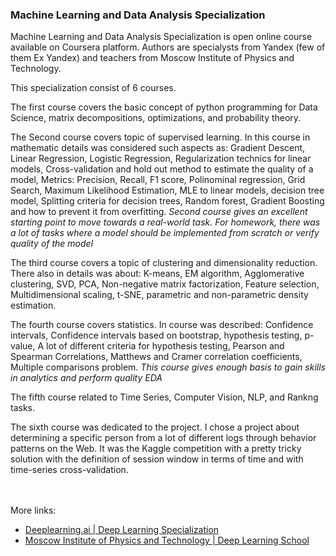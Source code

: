 ### Machine Learning and Data Analysis Specialization

Machine Learning and Data Analysis Specialization is open online course available on Coursera platform. Authors are specialysts from Yandex (few of them Ex Yandex)
and teachers from Moscow Institute of Physics and Technology.

This specialization consist of 6 courses.

The first course covers the basic concept of python programming for Data Science, matrix decompositions, optimizations, and probability theory.

The Second course covers topic of supervised learning. In this course in mathematic details was considered such aspects as: Gradient Descent,
Linear Regression, Logistic Regression, Regularization technics for linear models, Cross-validation and hold out method to estimate the quality of a model,
Metrics: Precision, Recall, F1 score, Polinominal regression, Grid Search, Maximum Likelihood Estimation, MLE to linear models, decision tree model,
Splitting criteria for decision trees, Random forest, Gradient Boosting and how to prevent it from overfitting. *Second course gives an excellent starting point
to move towards a real-world task. For homework, there was a lot of tasks where a model should be implemented from scratch or verify quality of the model* 

The third course covers a topic of clustering and dimensionality reduction. There also in details was about: K-means, EM algorithm, Agglomerative clustering,
SVD, PCA, Non-negative matrix factorization, Feature selection, Multidimensional scaling, t-SNE, parametric and non-parametric density estimation.

The fourth course covers statistics. In course was described: Confidence intervals, Confidence intervals based on bootstrap, hypothesis testing,
p-value, A lot of different criteria for hypothesis testing, Pearson and Spearman Correlations, Matthews and Cramer correlation coefficients, Multiple comparisons problem. 
*This course gives enough basis to gain skills in analytics and perform quality EDA*

The fifth course related to Time Series, Computer Vision, NLP, and Rankng tasks.

The sixth course was dedicated to the project. I chose a project about determining a specific person from a lot of different logs through behavior patterns on the Web.
It was the Kaggle competition with a pretty tricky solution with the definition of session window in terms of time and with time-series cross-validation.


<br/><br>
More links:
* [Deeplearning.ai | Deep Learning Specialization]()
* [Moscow Institute of Physics and Technology | Deep Learning School](https://github.com/ShumilinDmA/ShumilinDmA/edit/main/DLS.md)
